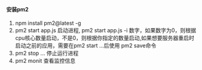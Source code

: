 #### 安装pm2
1. npm install pm2@latest -g
2. pm2 start app.js 启动进程, pm2 start app.js -i 数字，如果数字为0，则根据cpu核心数量启动，不是0，则根据你指定的数量启动,如果想要服务器重启时启动之前的应用，需要在pm2 start ...后使用 pm2 save命令
3. pm2 stop ... 停止运行进程
4. pm2 monit 查看监控信息
